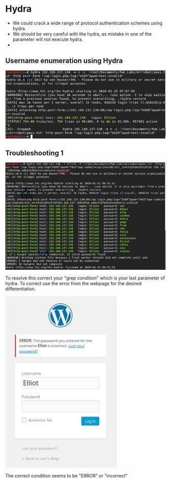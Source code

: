 # Hydra

* We could crack a wide range of protocol authentication schemes using hydra.
* We should be very careful with the hydra, as mistake in one of the parameter will not execute hydra.
* 
## Username enumeration using Hydra

![&quot;-e n&quot; option in hydra](../.gitbook/assets/image%20%2828%29.png)

## Troubleshooting 1

![](../.gitbook/assets/image%20%2839%29.png)

To resolve this correct your "grep condition" which is your last parameter of hydra. To correct use the error from the webpage for the desired differentiation.

![](../.gitbook/assets/image%20%2817%29.png)

The correct condition seems to be "ERROR" or "incorrect"

